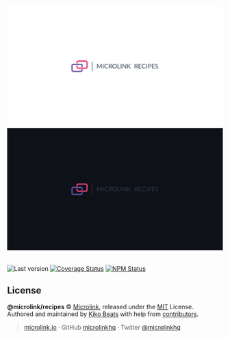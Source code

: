 <div align="center">
  <img src="https://github.com/microlinkhq/cdn/raw/master/dist/banner/recipes.png#gh-light-mode-only" alt="microlink logo">
  <img src="https://github.com/microlinkhq/cdn/raw/master/dist/banner/recipes-dark.png#gh-dark-mode-only" alt="microlink logo">
  <br>
  <br>
</div>

![Last version](https://img.shields.io/github/tag/microlinkhq/recipes.svg?style=flat-square)
[![Coverage Status](https://img.shields.io/coveralls/microlinkhq/recipes.svg?style=flat-square)](https://coveralls.io/github/microlinkhq/recipes)
[![NPM Status](https://img.shields.io/npm/dm/recipes.svg?style=flat-square)](https://www.npmjs.org/package/recipes)

## License

**@microlink/recipes** © [Microlink](https://microlink.io), released under the [MIT](https://github.com/microlinkhq/recipes/blob/master/LICENSE.md) License.<br>
Authored and maintained by [Kiko Beats](https://kikobeats.com) with help from [contributors](https://github.com/microlinkhq/recipes/contributors).

> [microlink.io](https://microlink.io) · GitHub [microlinkhq](https://github.com/microlinkhq) · Twitter [@microlinkhq](https://twitter.com/microlinkhq)
